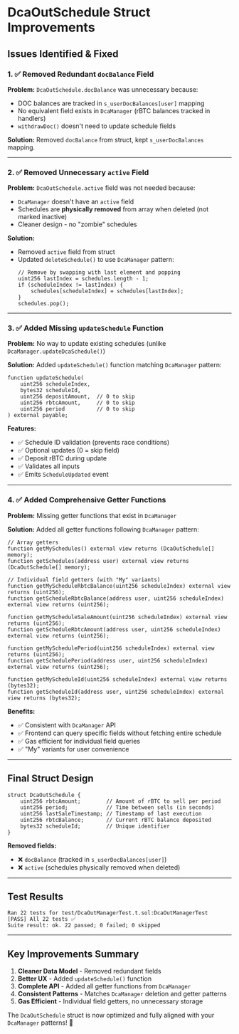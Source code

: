 # DcaOutSchedule Struct Improvements

## Issues Identified & Fixed

### 1. ✅ **Removed Redundant `docBalance` Field**

**Problem:** `DcaOutSchedule.docBalance` was unnecessary because:
- DOC balances are tracked in `s_userDocBalances[user]` mapping
- No equivalent field exists in `DcaManager` (rBTC balances tracked in handlers)
- `withdrawDoc()` doesn't need to update schedule fields

**Solution:** Removed `docBalance` from struct, kept `s_userDocBalances` mapping.

---

### 2. ✅ **Removed Unnecessary `active` Field**

**Problem:** `DcaOutSchedule.active` field was not needed because:
- `DcaManager` doesn't have an `active` field
- Schedules are **physically removed** from array when deleted (not marked inactive)
- Cleaner design - no "zombie" schedules

**Solution:** 
- Removed `active` field from struct
- Updated `deleteSchedule()` to use `DcaManager` pattern:
  ```solidity
  // Remove by swapping with last element and popping
  uint256 lastIndex = schedules.length - 1;
  if (scheduleIndex != lastIndex) {
      schedules[scheduleIndex] = schedules[lastIndex];
  }
  schedules.pop();
  ```

---

### 3. ✅ **Added Missing `updateSchedule` Function**

**Problem:** No way to update existing schedules (unlike `DcaManager.updateDcaSchedule()`)

**Solution:** Added `updateSchedule()` function matching `DcaManager` pattern:
```solidity
function updateSchedule(
    uint256 scheduleIndex,
    bytes32 scheduleId,
    uint256 depositAmount,  // 0 to skip
    uint256 rbtcAmount,     // 0 to skip  
    uint256 period          // 0 to skip
) external payable;
```

**Features:**
- ✅ Schedule ID validation (prevents race conditions)
- ✅ Optional updates (0 = skip field)
- ✅ Deposit rBTC during update
- ✅ Validates all inputs
- ✅ Emits `ScheduleUpdated` event

---

### 4. ✅ **Added Comprehensive Getter Functions**

**Problem:** Missing getter functions that exist in `DcaManager`

**Solution:** Added all getter functions following `DcaManager` pattern:

```solidity
// Array getters
function getMySchedules() external view returns (DcaOutSchedule[] memory);
function getSchedules(address user) external view returns (DcaOutSchedule[] memory);

// Individual field getters (with "My" variants)
function getMyScheduleRbtcBalance(uint256 scheduleIndex) external view returns (uint256);
function getScheduleRbtcBalance(address user, uint256 scheduleIndex) external view returns (uint256);

function getMyScheduleSaleAmount(uint256 scheduleIndex) external view returns (uint256);
function getScheduleRbtcAmount(address user, uint256 scheduleIndex) external view returns (uint256);

function getMySchedulePeriod(uint256 scheduleIndex) external view returns (uint256);
function getSchedulePeriod(address user, uint256 scheduleIndex) external view returns (uint256);

function getMyScheduleId(uint256 scheduleIndex) external view returns (bytes32);
function getScheduleId(address user, uint256 scheduleIndex) external view returns (bytes32);
```

**Benefits:**
- ✅ Consistent with `DcaManager` API
- ✅ Frontend can query specific fields without fetching entire schedule
- ✅ Gas efficient for individual field queries
- ✅ "My" variants for user convenience

---

## Final Struct Design

```solidity
struct DcaOutSchedule {
    uint256 rbtcAmount;        // Amount of rBTC to sell per period
    uint256 period;            // Time between sells (in seconds)
    uint256 lastSaleTimestamp; // Timestamp of last execution
    uint256 rbtcBalance;       // Current rBTC balance deposited
    bytes32 scheduleId;        // Unique identifier
}
```

**Removed fields:**
- ❌ `docBalance` (tracked in `s_userDocBalances[user]`)
- ❌ `active` (schedules physically removed when deleted)

---

## Test Results

```
Ran 22 tests for test/DcaOutManagerTest.t.sol:DcaOutManagerTest
[PASS] All 22 tests ✅
Suite result: ok. 22 passed; 0 failed; 0 skipped
```

---

## Key Improvements Summary

1. **Cleaner Data Model** - Removed redundant fields
2. **Better UX** - Added `updateSchedule()` function  
3. **Complete API** - Added all getter functions from `DcaManager`
4. **Consistent Patterns** - Matches `DcaManager` deletion and getter patterns
5. **Gas Efficient** - Individual field getters, no unnecessary storage

The `DcaOutSchedule` struct is now optimized and fully aligned with your `DcaManager` patterns! 🎯
